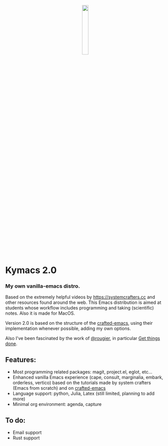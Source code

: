 <p align="center">
<img src="https://upload.wikimedia.org/wikipedia/commons/1/13/Cactuar.png" width=20% height=20%>
</p>

# Kymacs 2.0

### My own vanilla-emacs distro.

Based on the extremely helpful videos by https://systemcrafters.cc and other
resources found around the web.  This Emacs distribution is aimed at students
whose workflow includes programming and taking (scientific) notes.  Also it is made for MacOS.

Version 2.0 is based on the structure of the [crafted-emacs](https://github.com/SystemCrafters/crafted-emacs), using their implementation whenever possible, adding my own options.

Also I've been fascinated by the work of [@rougier](https://github.com/rougier), in particular [Get things done](https://github.com/rougier/emacs-gtd).

## Features:
* Most programming related packages: magit, project.el, eglot, etc...
* Enhanced vanilla Emacs experience (cape, consult, marginalia, embark, orderless, vertico) based on the
  tutorials made by system crafters (Emacs from scratch) and on [crafted-emacs](https://github.com/SystemCrafters/crafted-emacs)
* Language support: python, Julia, Latex (still limited, planning to add more)
* Minimal org environment: agenda, capture

## To do:
* Email support
* Rust support
